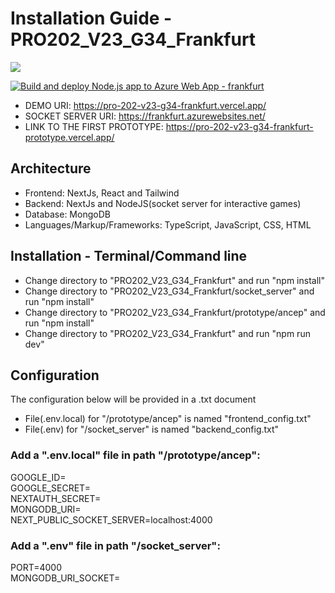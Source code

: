 # Installation Guide - PRO202_V23_G34_Frankfurt
<img src="https://therealsujitk-vercel-badge.vercel.app/?app=pro-202-v23-g34-frankfurt"/>

[![Build and deploy Node.js app to Azure Web App - frankfurt](https://github.com/sebastiannordby/PRO202_V23_G34_Frankfurt/actions/workflows/main_frankfurt.yml/badge.svg)](https://github.com/sebastiannordby/PRO202_V23_G34_Frankfurt/actions/workflows/main_frankfurt.yml)

- DEMO URI: https://pro-202-v23-g34-frankfurt.vercel.app/</br>
- SOCKET SERVER URI: https://frankfurt.azurewebsites.net/</br>
- LINK TO THE FIRST PROTOTYPE: https://pro-202-v23-g34-frankfurt-prototype.vercel.app/

## Architecture
  - Frontend: NextJs, React and Tailwind</br>
  - Backend: NextJs and NodeJS(socket server for interactive games)</br>
  - Database: MongoDB</br>
  - Languages/Markup/Frameworks: TypeScript, JavaScript, CSS, HTML </br>

## Installation - Terminal/Command line
- Change directory to "PRO202_V23_G34_Frankfurt" and run "npm install" </br>
- Change directory to "PRO202_V23_G34_Frankfurt/socket_server" and run "npm install" </br>
- Change directory to "PRO202_V23_G34_Frankfurt/prototype/ancep" and run "npm install"</br>
- Change directory to "PRO202_V23_G34_Frankfurt" and run "npm run dev" </br>

## Configuration

The configuration below will be provided in a .txt document</br>
- File(.env.local) for "/prototype/ancep" is named "frontend_config.txt"</br>
- File(.env) for "/socket_server" is named "backend_config.txt"</br>

### Add a ".env.local" file in path "/prototype/ancep":

GOOGLE_ID=</br>
GOOGLE_SECRET=</br>
NEXTAUTH_SECRET=</br>
MONGODB_URI=</br>
NEXT_PUBLIC_SOCKET_SERVER=localhost:4000</br>

### Add a ".env" file in path "/socket_server":

PORT=4000</br>
MONGODB_URI_SOCKET=</br>
